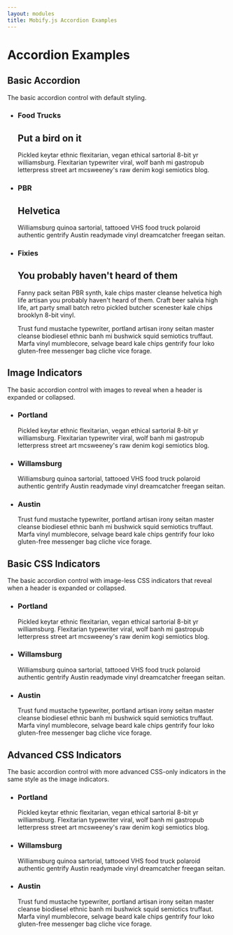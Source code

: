 ```yaml
---
layout: modules
title: Mobify.js Accordion Examples
---
```


<link rel="stylesheet" href="{{ site.baseurl }}/static/examples/css/accordion.css">
<link rel="stylesheet" href="{{ site.baseurl }}/static/examples/css/accordion-style.css">
<style type="text/css">

.m-css-advanced .m-header:after {
    color: rgba(255,255,255,0.9);
    font-weight: normal;
    text-align: center;
    text-shadow: none;
    background: #bfbfbf;
    background: #c5c5c5; /* Old browsers */
    background: -moz-linear-gradient(top,  #c5c5c5 1%, #acacac 100%); /* FF3.6+ */
    background: -webkit-gradient(linear, left top, left bottom, color-stop(1%,#c5c5c5), color-stop(100%,#acacac)); /* Chrome,Safari4+ */
    background: -webkit-linear-gradient(top,  #c5c5c5 1%,#acacac 100%); /* Chrome10+,Safari5.1+ */
    background: -o-linear-gradient(top,  #c5c5c5 1%,#acacac 100%); /* Opera 11.10+ */
    background: -ms-linear-gradient(top,  #c5c5c5 1%,#acacac 100%); /* IE10+ */
    background: linear-gradient(to bottom,  #c5c5c5 1%,#acacac 100%); /* W3C */
    font-size: 22px;
    line-height: 16px;
    width: 20px;
    height: 20px;
    margin-top: -10px;
    -webkit-border-radius: 25px;
    -moz-border-radius: 25px;
    border-radius: 25px;
    -webkit-box-shadow: #fff 0 1px 0;
    -moz-box-shadow: #fff 0 1px 0;
    box-shadow: #fff 0 1px 0;
}
.m-css-advanced .m-header:hover:after {
    color: #fff;
    background: #909090;
}
.m-css-advanced .m-active .m-header:after {
    background: #999;
    background: -moz-linear-gradient(top,  #8a8a8a 0%, #a3a3a3 100%); /* FF3.6+ */
    background: -webkit-gradient(linear, left top, left bottom, color-stop(0%,#8a8a8a), color-stop(100%,#a3a3a3)); /* Chrome,Safari4+ */
    background: -webkit-linear-gradient(top,  #8a8a8a 0%,#a3a3a3 100%); /* Chrome10+,Safari5.1+ */
    background: -o-linear-gradient(top,  #8a8a8a 0%,#a3a3a3 100%); /* Opera 11.10+ */
    background: -ms-linear-gradient(top,  #8a8a8a 0%,#a3a3a3 100%); /* IE10+ */
    background: linear-gradient(to bottom,  #8a8a8a 0%,#a3a3a3 100%); /* W3C */
    -webkit-box-shadow: #fff 0 -1px 0;
    -moz-box-shadow: #fff 0 -1px 0;
    box-shadow: #fff 0 -1px 0;
}

</style>

# Accordion Examples


<h2>Basic Accordion</h2>
<p>The basic accordion control with default styling.</p>
<ul class="m-accordion">
    <li class="m-item">
        <h3 class="m-header">
            <a>Food Trucks</a>
        </h3>
        <div class="m-content">
            <div class="m-inner-content">
                <h2>Put a bird on it</h2>
                <p>Pickled keytar ethnic flexitarian, vegan ethical sartorial 8-bit yr williamsburg. Flexitarian typewriter viral, wolf banh mi gastropub letterpress street art mcsweeney's raw denim kogi semiotics blog.</p>
            </div>
        </div>
    </li>
    <li class="m-item">
        <h3 class="m-header">
            <a>PBR</a>
        </h3>
        <div class="m-content">
            <div class="m-inner-content">
                <h2>Helvetica</h2>
                <p> Williamsburg quinoa sartorial, tattooed VHS food truck polaroid authentic gentrify Austin readymade vinyl dreamcatcher freegan seitan.</p> 
            </div>
        </div>
    </li>
    <li class="m-item">
        <h3 class="m-header">
            <a>Fixies</a>
        </h3>
        <div class="m-content">
            <div class="m-inner-content">
                <h2>You probably haven't heard of them</h2>
                <p>Fanny pack seitan PBR synth, kale chips master cleanse helvetica high life artisan you probably haven't heard of them. Craft beer salvia high life, art party small batch retro pickled butcher scenester kale chips brooklyn 8-bit vinyl.</p>
                <p>Trust fund mustache typewriter, portland artisan irony seitan master cleanse biodiesel ethnic banh mi bushwick squid semiotics truffaut. Marfa vinyl mumblecore, selvage beard kale chips gentrify four loko gluten-free messenger bag cliche vice forage.</p>
            </div>
        </div>
    </li>
</ul>



<h2>Image Indicators</h2>
<p>The basic accordion control with images to reveal when a header is expanded or collapsed.</p>
<ul class="m-accordion m-indicators-images">
    <li class="m-item">
        <h3 class="m-header">
            <a>Portland</a>
        </h3>
        <div class="m-content">
            <div class="m-inner-content">
                <p>Pickled keytar ethnic flexitarian, vegan ethical sartorial 8-bit yr williamsburg. Flexitarian typewriter viral, wolf banh mi gastropub letterpress street art mcsweeney's raw denim kogi semiotics blog.</p>
            </div>
        </div>
    </li>
    <li class="m-item">
        <h3 class="m-header">
            <a>Willamsburg</a>
        </h3>
        <div class="m-content">
            <div class="m-inner-content">
                <p> Williamsburg quinoa sartorial, tattooed VHS food truck polaroid authentic gentrify Austin readymade vinyl dreamcatcher freegan seitan.</p> 
            </div>
        </div>
    </li>
    <li class="m-item">
        <h3 class="m-header">
            <a>Austin</a>
        </h3>
        <div class="m-content">
            <div class="m-inner-content">
                <p>Trust fund mustache typewriter, portland artisan irony seitan master cleanse biodiesel ethnic banh mi bushwick squid semiotics truffaut. Marfa vinyl mumblecore, selvage beard kale chips gentrify four loko gluten-free messenger bag cliche vice forage.</p>
            </div>
        </div>
    </li>
</ul>


<h2>Basic CSS Indicators</h2>
<p>The basic accordion control with image-less CSS indicators that reveal when a header is expanded or collapsed.</p>
<ul class="m-accordion m-indicators-css">
    <li class="m-item">
        <h3 class="m-header">
            <a>Portland</a>
        </h3>
        <div class="m-content">
            <div class="m-inner-content">
                <p>Pickled keytar ethnic flexitarian, vegan ethical sartorial 8-bit yr williamsburg. Flexitarian typewriter viral, wolf banh mi gastropub letterpress street art mcsweeney's raw denim kogi semiotics blog.</p>
            </div>
        </div>
    </li>
    <li class="m-item">
        <h3 class="m-header">
            <a>Willamsburg</a>
        </h3>
        <div class="m-content">
            <div class="m-inner-content">
                <p> Williamsburg quinoa sartorial, tattooed VHS food truck polaroid authentic gentrify Austin readymade vinyl dreamcatcher freegan seitan.</p> 
            </div>
        </div>
    </li>
    <li class="m-item">
        <h3 class="m-header">
            <a>Austin</a>
        </h3>
        <div class="m-content">
            <div class="m-inner-content">
                <p>Trust fund mustache typewriter, portland artisan irony seitan master cleanse biodiesel ethnic banh mi bushwick squid semiotics truffaut. Marfa vinyl mumblecore, selvage beard kale chips gentrify four loko gluten-free messenger bag cliche vice forage.</p>
            </div>
        </div>
    </li>
</ul>


<h2>Advanced CSS Indicators</h2>
<p>The basic accordion control with more advanced CSS-only indicators in the same style as the image indicators.</p>
<ul class="m-accordion m-indicators-css m-css-advanced">
    <li class="m-item">
        <h3 class="m-header">
            <a>Portland</a>
        </h3>
        <div class="m-content">
            <div class="m-inner-content">
                <p>Pickled keytar ethnic flexitarian, vegan ethical sartorial 8-bit yr williamsburg. Flexitarian typewriter viral, wolf banh mi gastropub letterpress street art mcsweeney's raw denim kogi semiotics blog.</p>
            </div>
        </div>
    </li>
    <li class="m-item">
        <h3 class="m-header">
            <a>Willamsburg</a>
        </h3>
        <div class="m-content">
            <div class="m-inner-content">
                <p> Williamsburg quinoa sartorial, tattooed VHS food truck polaroid authentic gentrify Austin readymade vinyl dreamcatcher freegan seitan.</p> 
            </div>
        </div>
    </li>
    <li class="m-item">
        <h3 class="m-header">
            <a>Austin</a>
        </h3>
        <div class="m-content">
            <div class="m-inner-content">
                <p>Trust fund mustache typewriter, portland artisan irony seitan master cleanse biodiesel ethnic banh mi bushwick squid semiotics truffaut. Marfa vinyl mumblecore, selvage beard kale chips gentrify four loko gluten-free messenger bag cliche vice forage.</p>
            </div>
        </div>
    </li>
</ul>





<script src="{{ site.baseurl }}/static/examples/js/accordion.js"></script>
<script>
    $(function() { $('.m-accordion').accordion(); });
</script>
